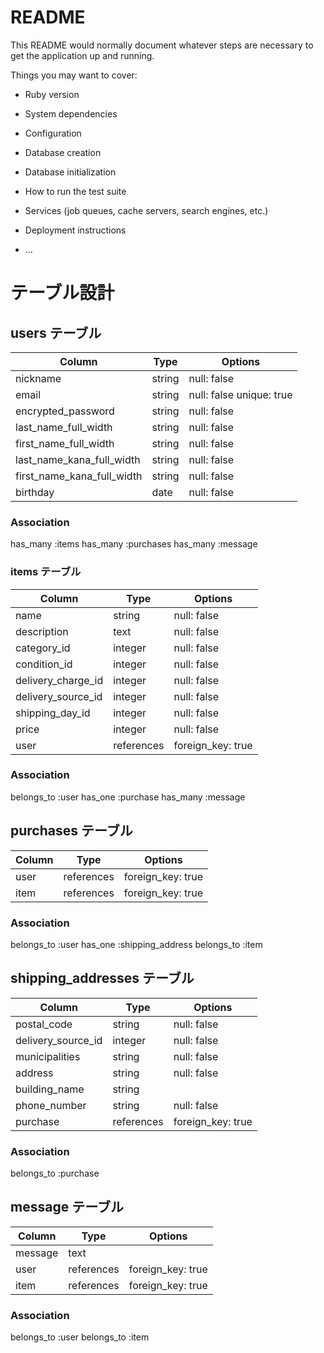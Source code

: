 # README

This README would normally document whatever steps are necessary to get the
application up and running.

Things you may want to cover:

* Ruby version

* System dependencies

* Configuration

* Database creation

* Database initialization

* How to run the test suite

* Services (job queues, cache servers, search engines, etc.)

* Deployment instructions

* ...

# テーブル設計

## users テーブル

| Column                     | Type   | Options                  |
| ---------------------------| ------ | -----------              |
| nickname                   | string | null: false              |
| email                      | string | null: false unique: true |
| encrypted_password         | string | null: false              |
| last_name_full_width       | string | null: false              |
| first_name_full_width      | string | null: false              |
| last_name_kana_full_width  | string | null: false              |
| first_name_kana_full_width | string | null: false              |
| birthday                   | date | null: false                |



### Association

has_many :items
has_many :purchases
has_many :message

### items テーブル

| Column             | Type       | Options          |
| ------------------ | -----------| -----------------|
| name               | string     | null: false      |
| description        | text       | null: false      |
| category_id        | integer    | null: false      |
| condition_id       | integer    | null: false      |
| delivery_charge_id | integer    | null: false      |
| delivery_source_id | integer    | null: false      |
| shipping_day_id   | integer    | null: false      |
| price              | integer    | null: false      |
| user               | references | foreign_key: true|

### Association

belongs_to :user
has_one :purchase
has_many :message

## purchases テーブル

| Column                | Type       | Options           |
| --------------------- | -----------| ----------------- |
| user                  | references | foreign_key: true |
| item                  | references | foreign_key: true |

### Association

belongs_to :user
has_one :shipping_address
belongs_to :item

## shipping_addresses テーブル

| Column                | Type       | Options           |
| --------------------- | -----------| ------------------|
| postal_code           | string     | null: false       |
| delivery_source_id    | integer    | null: false       |
| municipalities        | string     | null: false       |
| address               | string     | null: false       |
| building_name         | string     |                   |
| phone_number          | string     | null: false       |
| purchase              | references | foreign_key: true |

### Association

belongs_to  :purchase

## message テーブル

| Column                | Type       | Options           |
| --------------------- | -----------| ------------------|
| message               | text       |                   |
| user                  | references | foreign_key: true |
| item                  | references | foreign_key: true |

### Association

belongs_to :user
belongs_to :item